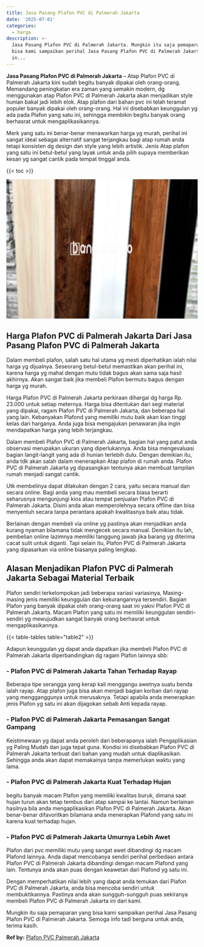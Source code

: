 ```yaml
---
title: Jasa Pasang Plafon PVC di Palmerah Jakarta
date: '2025-07-01'
categories:
  - harga
description: >-
  Jasa Pasang Plafon PVC di Palmerah Jakarta. Mungkin itu saja pemaparan yang
  bisa kami sampaikan perihal Jasa Pasang Plafon PVC di Palmerah Jakarta. Semoga
  in...
---
```


**Jasa Pasang Plafon PVC di Palmerah Jakarta** – Atap Plafon PVC di Palmerah Jakarta kini sudah begitu banyak dipakai oleh orang-orang. Memandang peningkatan era zaman yang semakin modern, dg menggunakan atap Plafon PVC di Palmerah Jakarta akan menjadikan style hunian bakal jadi lebih elok. Atap plafon dari bahan pvc ini telah teramat populer banyak dipakai oleh orang-orang. Hal ini disebabkan keunggulan yg ada pada Plafon yang satu ini, sehingga membikin begitu banyak orang berhasrat untuk mengaplikasikannya.

Merk yang satu ini benar-benar menawarkan harga yg murah, perihal ini sangat ideal sebagai alternatif sangat terjangkau bagi atap rumah anda tetapi konsisten dg design dan style yang lebih artistik. Jenis Atap plafon yang satu ini betul-betul yang layak untuk anda pilih supaya memberikan kesan yg sangat cantik pada tempat tinggal anda.

{{< toc >}}

![Jasa Pasang Plafon PVC di Palmerah Jakarta](/images/flafond-pvc-murah19.png)

## Harga Plafon PVC di Palmerah Jakarta Dari Jasa Pasang Plafon PVC di Palmerah Jakarta

Dalam membeli plafon, salah satu hal utama yg mesti diperhatikan ialah nilai harga yg dijualnya. Seseorang betul-betul memastikan akan perihal ini, karena harga yg mahal dengan mutu tidak bagus akan sama saja hasil akhirnya. Akan sangat baik jika membeli Plafon bermutu bagus dengan harga yg murah.

Harga Plafon PVC di Palmerah Jakarta perkiraan dihargai dg harga Rp. 23.000 untuk setiap meternya. Harga bisa ditentukan dari segi material yang dipakai, ragam Plafon PVC di Palmerah Jakarta, dan beberapa hal yang lain. Kebanyakan Plafond yang memiliki mutu baik akan kian tinggi kelas dari harganya. Anda juga bisa mengajukan penawaran jika ingin mendapatkan harga yang lebih terjangkau.

Dalam membeli Plafon PVC di Palmerah Jakarta, bagian hal yang patut anda observasi merupakan ukuran yang diperlukannya. Anda bisa mengevaluasi bagian langit-langit yang ada di hunian terlebih dulu. Dengan demikian itu, anda tdk akan salah dalam menerapkan Atap plafon di rumah anda. Plafon PVC di Palmerah Jakarta yg dipasangkan tentunya akan membuat tampilan rumah menjadi sangat cantik.

Utk membelinya dapat dilakukan dengan 2 cara, yaitu secara manual dan secara online. Bagi anda yang mau membeli secara biasa berarti seharusnya mengunjungi kios atau tempat penjualan Plafon PVC di Palmerah Jakarta. Disini anda akan memperolehnya secara offline dan bisa menyentuh secara tanpa perantara apakah kwalitasnya baik atau tidak.

Berlainan dengan membeli via online yg pastinya akan menjadikan anda kurang nyaman bilamana tidak mengecek secara manual. Demikian itu lah, pembelian online lazimnya memiliki tanggung jawab jika barang yg diterima cacat sulit untuk diganti. Tapi selain itu, Plafon PVC di Palmerah Jakarta yang dipasarkan via online biasanya paling lengkap.

## Alasan Menjadikan Plafon PVC di Palmerah Jakarta Sebagai Material Terbaik

Plafon sendiri terkelompokan jadi beberapa variasi variasinya, Masing-masing jenis memiliki keunggulan dan kekurangannya tersendiri. Bagian Plafon yang banyak dipakai oleh orang-orang saat ini yakni Plafon PVC di Palmerah Jakarta. Macam Plafon yang satu ini memiliki keunggulan sendiri-sendiri yg mewujudkan sangat banyak orang berhasrat untuk mengaplikasikannya.

{{< table-tables table="table2" >}}

Adapun keunggulan yg dapat anda dapatkan jika membeli Plafon PVC di Palmerah Jakarta diperbandingkan dg ragam Plafon lainnya sbb:

### \- Plafon PVC di Palmerah Jakarta Tahan Terhadap Rayap

Beberapa tipe serangga yang kerap kali menggangu awetnya suatu benda ialah rayap. Atap plafon juga bisa akan menjadi bagian korban dari rayap yang mengganggunya untuk merusaknya. Tetapi apabila anda menerapkan jenis Plafon yg satu ini akan dijagokan sebab Anti kepada rayap.

### \- Plafon PVC di Palmerah Jakarta Pemasangan Sangat Gampang

Keistimewaan yg dapat anda peroleh dari beberapanya ialah Pengaplikasian yg Paling Mudah dan juga tepat guna. Kondisi ini disebabkan Plafon PVC di Palmerah Jakarta terbuat dari bahan yang mudah untuk diaplikasikan. Sehingga anda akan dapat memakainya tanpa memerlukan waktu yang lama.

### \- Plafon PVC di Palmerah Jakarta Kuat Terhadap Hujan

begitu banyak macam Plafon yang memiliki kwalitas buruk, dimana saat hujan turun akan tetap tembus dari atap sampai ke lantai. Namun berlainan hasilnya bila anda mengaplikasikan Plafon PVC di Palmerah Jakarta. Akan benar-benar difavoritkan bilamana anda menerapkan Plafond yang satu ini karena kuat terhadap hujan.

### \- Plafon PVC di Palmerah Jakarta Umurnya Lebih Awet

Plafon dari pvc memiliki mutu yang sangat awet dibandingi dg macam Plafond lainnya. Anda dapat mencobanya sendiri perihal perbedaan antara Plafon PVC di Palmerah Jakarta dibandingi dengan macam Plafond yang lain. Tentunya anda akan puas dengan keawetan dari Plafond yg satu ini.

Dengan memperhatikan nilai lebih yang dapat anda temukan dari Plafon PVC di Palmerah Jakarta, anda bisa mencoba sendiri untuk membuktikannya. Pastinya anda akan sungguh-sungguh puas sekiranya membeli Plafon PVC di Palmerah Jakarta ini dari kami.

Mungkin itu saja pemaparan yang bisa kami sampaikan perihal Jasa Pasang Plafon PVC di Palmerah Jakarta. Semoga info tadi berguna untuk anda, terima kasih.

**Ref by:** [Plafon PVC Palmerah Jakarta](https://id.wikipedia.org/wiki/Plafon)
